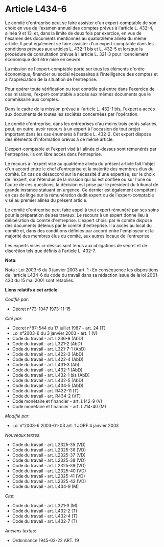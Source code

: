 # Article L434-6

Le comité d'entreprise peut se faire assister d'un expert-comptable de son choix en vue de l'examen annuel des comptes prévus
à l'article L. 432-4, alinéa 9 et 13, et, dans la limite de deux fois par exercice, en vue de l'examen des documents
mentionnés au quatorzième alinéa du même article. Il peut également se faire assister d'un expert-comptable dans les
conditions prévues aux articles L. 432-1 bis et L. 432-5 et lorsque la procédure de consultation prévue à l'article L. 321-3
pour licenciement économique doit être mise en oeuvre.

La mission de l'expert-comptable porte sur tous les éléments d'ordre économique, financier ou social nécessaires à
l'intelligence des comptes et à l'appréciation de la situation de l'entreprise.

Pour opérer toute vérification ou tout contrôle qui entre dans l'exercice de ces missions, l'expert-comptable a accès aux
mêmes documents que le commissaire aux comptes.

Dans le cadre de la mission prévue à l'article L. 432-1 bis, l'expert a accès aux documents de toutes les sociétés concernées
par l'opération.

Le comité d'entreprise, dans les entreprises d'au moins trois cents salariés, peut, en outre, avoir recours à un expert à
l'occasion de tout projet important dans les cas énumérés à l'article L. 432-2. Cet expert dispose des éléments d'information
prévus à ce même article.

L'expert-comptable et l'expert visé à l'alinéa ci-dessus sont rémunérés par l'entreprise. Ils ont libre accès dans
l'entreprise.

Le recours à l'expert visé au quatrième alinéa du présent article fait l'objet d'un accord entre le chef d'entreprise et la
majorité des membres élus du comité. En cas de désaccord sur la nécessité d'une expertise, sur le choix de l'expert, sur
l'étendue de la mission qui lui est confiée ou sur l'une ou l'autre de ces questions, la décision est prise par le président
du tribunal de grande instance statuant en urgence. Ce dernier est également compétent en cas de litige sur la rémunération
dudit expert ou de l'expert-comptable visé au premier alinéa du présent article.

Le comité d'entreprise peut faire appel à tout expert rémunéré par ses soins pour la préparation de ses travaux. Le recours à
un expert donne lieu à délibération du comité d'entreprise. L'expert choisi par le comité dispose des documents détenus par
le comité d'entreprise. Il a accès au local du comité et, dans des conditions définies par accord entre l'employeur et la
majorité des membres élus du comité, aux autres locaux de l'entreprise.

Les experts visés ci-dessus sont tenus aux obligations de secret et de discrétion tels que définis à l'article L. 432-7.

**Nota:**

Nota : Loi 2003-6 du 3 janvier 2003 art. 1  : En conséquence les dispositions de l'article L434-6 du code du travail dans sa
rédaction issue de la loi 2001-420 du 15 mai 2001 sont rétablies.

**Liens relatifs à cet article**

_Codifié par_:

  - Décret n°73-1047 1973-11-15

_Cité par_:

  - Décret n°87-544 du 17 juillet 1987 - art. 24 (T)
  - Loi n°2003-6 du 3 janvier 2003 - art. 1 (V)
  - Code du travail - art. L236-9 (AbD)
  - Code du travail - art. L321-2 (AbD)
  - Code du travail - art. L321-7-1 (AbD)
  - Code du travail - art. L422-3 (AbD)
  - Code du travail - art. L422-4 (AbD)
  - Code du travail - art. L431-3 (Ab)
  - Code du travail - art. L432-1 (AbD)
  - Code du travail - art. L432-1 bis (AbD)
  - Code du travail - art. L432-5 (AbD)
  - Code du travail - art. L434-5 (AbD)
  - Code du travail - art. R432-11 (T)
  - Code du travail - art. R434-2 (VT)
  - Code monétaire et financier - art. L142-9 (V)
  - Code monétaire et financier - art. L214-40 (M)

_Modifié par_:

  - Loi n°2003-6 2003-01-03 art. 1 JORF 4 janvier 2003

_Nouveaux textes_:

  - Code du travail - art. L2325-35 (VD)
  - Code du travail - art. L2325-36 (VD)
  - Code du travail - art. L2325-37 (VD)
  - Code du travail - art. L2325-38 (VD)
  - Code du travail - art. L2325-39 (VD)
  - Code du travail - art. L2325-40 (VD)
  - Code du travail - art. L2325-41 (VD)
  - Code du travail - art. L2325-42 (VD)
  - Code du travail - art. L434-9 (M)

_Cite_:

  - Code du travail - art. L321-3 (M)
  - Code du travail - art. L432-2 (T)
  - Code du travail - art. L432-4 (T)
  - Code du travail - art. L432-7 (T)

_Anciens textes_:

  - Ordonnance 1945-02-22 ART. 19
